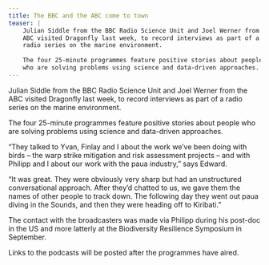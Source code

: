```yaml
---
title: The BBC and the ABC come to town
teaser: |    
    Julian Siddle from the BBC Radio Science Unit and Joel Werner from the
    ABC visited Dragonfly last week, to record interviews as part of a
    radio series on the marine environment.
    
    The four 25-minute programmes feature positive stories about people
    who are solving problems using science and data-driven approaches.
---
```

Julian Siddle from the BBC Radio Science Unit and Joel Werner from the
ABC visited Dragonfly last week, to record interviews as part of a
radio series on the marine environment.

The four 25-minute programmes feature positive stories about people
who are solving problems using science and data-driven approaches.

“They talked to Yvan, Finlay and I about the work we’ve been doing
with birds – the warp strike mitigation and risk assessment projects –
and with Philipp and I about our work with the paua industry,” says
Edward.

“It was great. They were obviously very sharp but had an unstructured
conversational approach. After they’d chatted to us, we gave them the
names of other people to track down. The following day they went out
paua diving in the Sounds, and then they were heading off to
Kiribati.”

The contact with the broadcasters was made via Philipp during his
post-doc in the US and more latterly at the Biodiversity Resilience
Symposium in September.

Links to the podcasts will be posted after the programmes have aired.

